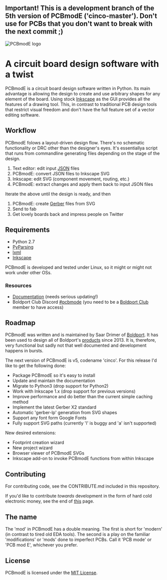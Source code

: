 Important! This is a development branch of the 5th version of PCBmodE ('cinco-master'). Don't use for PCBs that you don't want to break with the next commit ;)
--




![PCBmodE logo](/images/pcbmode-logo.png)

# A circuit board design software with a twist

PCBmodE is a circuit board design software written in Python. Its main advantage is allowing the design to create and use arbitrary shapes for any element of the board. Using stock [Inkscape](http://inkscape.org) as the GUI provides all the features of a drawing tool. This, in contrast to traditional PCB design tools that restrict visual freedom and don't have the full feature set of a vector editing software.

## Workflow

PCBmodE folows a layout-driven design flow. There's no schematic functionality or DRC other than the designer's eyes. It's essentiallya script that runs from commandline generating files depending on the stage of the design.

1. Text editor: edit input [JSON](http://en.wikipedia.org/wiki/JSON) files
2. PCBmodE: convert JSON files to Inkscape SVG
3. Inkscape: edit SVG (component movement, routing, etc.)
4. PCBmodE: extract changes and apply them back to input JSON files

Iterate the above until the design is ready, and then

1. PCBmodE: create [Gerber](http://en.wikipedia.org/wiki/Gerber_format) files from SVG
2. Send to fab
3. Get lovely boards back and impress people on Twitter

## Requirements

* Python 2.7
* [PyParsing](http://pyparsing.wikispaces.com/)
* [lxml](http://lxml.de/)
* [Inkscape](http://inkscape.org)

PCBmodE is developed and tested under Linux, so it might or might not work under other OSs.

### Resources
* [Documentation](http://pcbmode.readthedocs.org) (needs serious updating!)
* Boldport Club Discord [#pcbmode](https://discordapp.com/channels/422844882315640832/422881024796786708) (you need to be a [Boldport Club](https://boldport.com/club) member to have access)

## Roadmap

PCBmodE was written and is maintained by Saar Drimer of [Boldport](https://boldport.com). It has been used to design all of Boldport's [products](https://boldport.com/shop) since 2013. It is, therefore, very functional but sadly not that well documented and development happens in bursts.

The next version of PCBmodE is v5, codename 'cinco'. For this release I'd like to get the following done:
* Package PCBmodE so it's easy to install
* Update and maintain the documentation
* Migrate to Python3 (drop support for Python2)
* Work with Inkscape 1.x (drop support for previous versions)
* Improve performance and do better than the current simple caching method
* Implement the latest Gerber X2 standard
* Automatic 'gerber-lp' generation from SVG shapes
* Support any font form Google Fonts
* Fully support SVG paths (currently 'l' is buggy and 'a' isn't supported)

New desired extensions:
* Footprint creation wizard
* New project wizard
* Browser viewer of PCBmodE SVGs
* Inkscape add-on to invoke PCBmodE functions from within Inkscape

## Contributing

For contributing code, see the CONTRIBUTE.md included in this repository.

If you'd like to contribute _towards_ development in the form of hard cold electronic money, see the end of [this](https://boldport.com/pcbmode) page.

## The name
The 'mod' in PCBmodE has a double meaning. The first is short for 'modern' (in contrast to tired old EDA tools). The second is a play on the familiar 'modifications' or 'mods' done to imperfect PCBs. Call it 'PCB mode' or 'PCB mod E', whichever you prefer. 

## License
PCBmodE is licensed under the [MIT License](http://opensource.org/licenses/MIT).
